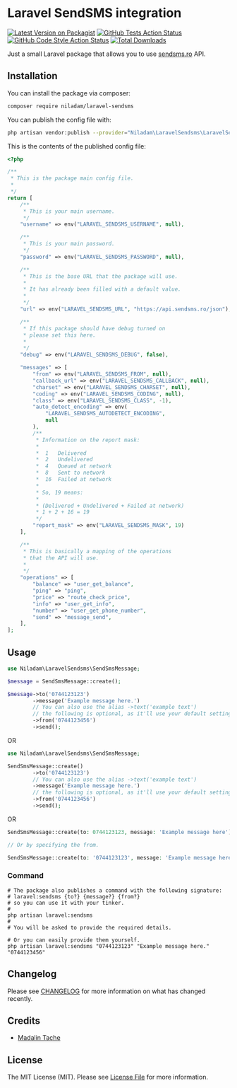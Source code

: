 # Laravel SendSMS integration

[![Latest Version on Packagist](https://img.shields.io/packagist/v/niladam/laravel-sendsms.svg?style=flat-square)](https://packagist.org/packages/niladam/laravel-sendsms)
[![GitHub Tests Action Status](https://img.shields.io/github/workflow/status/niladam/laravel-sendsms/run-tests?label=tests)](https://github.com/niladam/laravel-sendsms/actions?query=workflow%3Arun-tests+branch%3Amain)
[![GitHub Code Style Action Status](https://img.shields.io/github/workflow/status/niladam/laravel-sendsms/Check%20&%20fix%20styling?label=code%20style)](https://github.com/niladam/laravel-sendsms/actions?query=workflow%3A"Check+%26+fix+styling"+branch%3Amain)
[![Total Downloads](https://img.shields.io/packagist/dt/niladam/laravel-sendsms.svg?style=flat-square)](https://packagist.org/packages/niladam/laravel-sendsms)

Just a small Laravel package that allows you to use [sendsms.ro](https://www.sendsms.ro/ro/) API.

## Installation

You can install the package via composer:

```bash
composer require niladam/laravel-sendsms
```

You can publish the config file with:

```bash
php artisan vendor:publish --provider="Niladam\LaravelSendsms\LaravelSendsmsServiceProvider" --tag=config
```

This is the contents of the published config file:

```php
<?php

/**
 * This is the package main config file.
 *
 */
return [
    /**
     * This is your main username.
     */
    "username" => env("LARAVEL_SENDSMS_USERNAME", null),

    /**
     * This is your main password.
     */
    "password" => env("LARAVEL_SENDSMS_PASSWORD", null),

    /**
     * This is the base URL that the package will use.
     *
     * It has already been filled with a default value.
     *
     */
    "url" => env("LARAVEL_SENDSMS_URL", "https://api.sendsms.ro/json"),

    /**
     * If this package should have debug turned on
     * please set this here.
     *
     */
    "debug" => env("LARAVEL_SENDSMS_DEBUG", false),

    "messages" => [
        "from" => env("LARAVEL_SENDSMS_FROM", null),
        "callback_url" => env("LARAVEL_SENDSMS_CALLBACK", null),
        "charset" => env("LARAVEL_SENDSMS_CHARSET", null),
        "coding" => env("LARAVEL_SENDSMS_CODING", null),
        "class" => env("LARAVEL_SENDSMS_CLASS", -1),
        "auto_detect_encoding" => env(
            "LARAVEL_SENDSMS_AUTODETECT_ENCODING",
            null
        ),
        /**
         * Information on the report mask:
         *
         *  1   Delivered
         *  2   Undelivered
         *  4   Queued at network
         *  8   Sent to network
         *  16  Failed at network
         *
         * So, 19 means:
         *
         * (Delivered + Undelivered + Failed at network)
         * 1 + 2 + 16 = 19
         */
        "report_mask" => env("LARAVEL_SENDSMS_MASK", 19)
    ],

    /**
     * This is basically a mapping of the operations
     * that the API will use.
     *
     */
    "operations" => [
        "balance" => "user_get_balance",
        "ping" => "ping",
        "price" => "route_check_price",
        "info" => "user_get_info",
        "number" => "user_get_phone_number",
        "send" => "message_send",
    ],
];
```


## Usage

```php
use Niladam\LaravelSendsms\SendSmsMessage;

$message = SendSmsMessage::create();

$message->to('0744123123')
        ->message('Example message here.')
        // You can also use the alias ->text('example text')
        // the following is optional, as it'll use your default settings
        ->from('0744123456')
        ->send();
```

OR

```php
use Niladam\LaravelSendsms\SendSmsMessage;

SendSmsMessage::create()
        ->to('0744123123')
        // You can also use the alias ->text('example text')
        ->message('Example message here.')
        // the following is optional, as it'll use your default settings
        ->from('0744123456')
        ->send();
```

OR

```php
SendSmsMessage::create(to: 0744123123, message: 'Example message here')->send();

// Or by specifying the from.

SendSmsMessage::create(to: '0744123123', message: 'Example message here', from: '0744123456')->send();
```

### Command
```shell
# The package also publishes a command with the following signature:
# laravel:sendsms {to?} {message?} {from?}
# so you can use it with your tinker.
#
php artisan laravel:sendsms
#
# You will be asked to provide the required details.

# Or you can easily provide them yourself.
php artisan laravel:sendsms "0744123123" "Example message here." "0744123456"
```

## Changelog

Please see [CHANGELOG](CHANGELOG.md) for more information on what has changed recently.

## Credits

- [Madalin Tache](https://github.com/niladam)

## License

The MIT License (MIT). Please see [License File](LICENSE.md) for more information.
